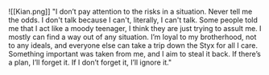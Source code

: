 ![[Kian.png]]
"I don’t pay attention to the risks in a situation. Never tell me the odds. I don't talk because I can't, literally, I can't talk. Some people told me that I act like a moody teenager, I think they are just trying to assult me. I mostly can find a way out of any situation. I’m loyal to my brotherhood, not to any ideals, and everyone else can take a trip down the Styx for all I care. Something important was taken from me, and I aim to steal it back. If there’s a plan, I’ll forget it. If I don’t forget it, I’ll ignore it."